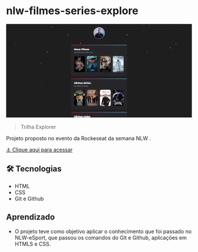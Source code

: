 # nlw-filmes-series-explore
![preview](./.github/preview.png)
>Trilha Explorer

Projeto proposto no evento da Rockeseat da semana NLW .



[⚓ Clique aqui para acessar](https://xxricardox.github.io/nlw-filmes-series-explore/)


## 🛠️ Tecnologias
- HTML
- CSS
- Git e Github


## Aprendizado
 - O projeto teve como objetivo aplicar o conhecimento que foi passado no NLW-eSport, que passou os comandos do Git e Github, aplicações em HTMLS e CSS.
